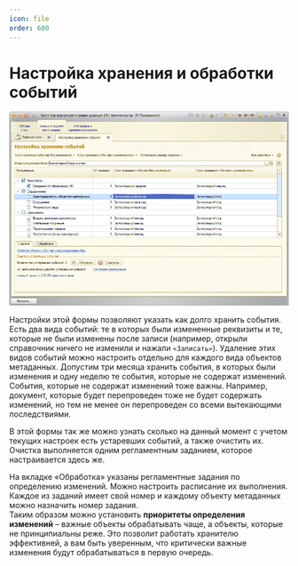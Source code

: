 ```yaml
---
icon: file
order: 600
---
```


# Настройка хранения и обработки событий

![Настройка хранения](static/01_НастройкаХранения.png)

Настройки этой формы позволяют указать как долго хранить события. Есть два вида событий: те в которых были измененные реквизиты и те, которые не были изменены после записи (например, открыли справочник ничего не изменили и нажали `«Записать»`). Удаление этих видов событий можно настроить отдельно для каждого вида объектов метаданных. Допустим три месяца хранить события, в которых были изменения и одну неделю те события, которые не содержат изменений. События, которые не содержат изменений тоже важны. Например, документ, которые будет перепроведен тоже не будет содержать изменений, но тем не менее он перепроведен со всеми вытекающими последствиями.

В этой формы так же можно узнать сколько на данный момент с учетом текущих настроек есть устаревших событий, а также очистить их. Очистка выполняется одним регламентным заданием, которое настраивается здесь же.

На вкладке «Обработка» указаны регламентные задания по определению изменений. Можно настроить расписание их выполнения. Каждое из заданий имеет свой номер и каждому объекту метаданных можно назначить номер задания.  
Таким образом можно установить **приоритеты определения изменений** – важные объекты обрабатывать чаще, а объекты, которые не принципиальны реже. Это позволит работать хранителю эффективней, а вам быть уверенным, что критически важные изменения будут обрабатываться в первую очередь.